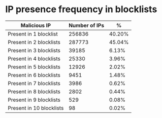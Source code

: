 # IP presence frequency in blocklists
| Malicious IP | Number of IPs | % |
|----|----|----|
| Present in 1 blocklist | 256836 | 40.20% |
| Present in 2 blocklists | 287773 | 45.04% |
| Present in 3 blocklists | 39185 | 6.13% |
| Present in 4 blocklists | 25330 | 3.96% |
| Present in 5 blocklists | 12926 | 2.02% |
| Present in 6 blocklists | 9451 | 1.48% |
| Present in 7 blocklists | 3986 | 0.62% |
| Present in 8 blocklists | 2802 | 0.44% |
| Present in 9 blocklists | 529 | 0.08% |
| Present in 10 blocklists | 98 | 0.02% |
